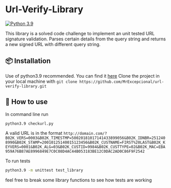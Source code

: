 # Url-Verify-Library
[![Python 3.9](https://img.shields.io/badge/python-3.9-blue.svg?style=for-the-badge&logo=appveyor)](https://www.python.org/downloads/release/python-392/)

This library is a solved code challenge to implement an unit tested URL signature validation. Parses certain details from the query string and returns a new signed URL with different query string.

## 📦 Installation

Use of python3.9 recommended. You can find it [here](https://www.python.org/downloads/release/python-392/)
Clone the project in your local machine with 
`git clone https://github.com/MrExcepcional/url-verify-library.git`

## 🚀 How to use

In command line run 
```bash
python3.9 checkurl.py
```
A valid URL is in the format `http://domain.com/?B02K_VERS=0003&B02K_TIMESTMP=50020181017141433899056&B02K_IDNBR=2512408990&B02K_STAMP=20010125140015123456&B02K_CUSTNAME=FIRST%20LAST&B02K_KEYVERS=0001&B02K_ALG=03&B02K_CUSTID=9984&B02K_CUSTTYPE=02&B02K_MAC=EBA959A76B87AE8996849E7C0C08D4AC44B053183BE12C0DAC2AD0C86F9F2542`

To run tests
```bash
python3.9 -m unittest test_library
```

feel free to break some library functions to see how tests are working